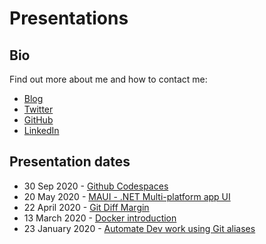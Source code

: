 # Presentations

## Bio

Find out more about me and how to contact me:

* [Blog](https://laurentkempe.com/)
* [Twitter](https://twitter.com/laurentkempe)
* [GitHub](https://github.com/laurentkempe)
* [LinkedIn](https://www.linkedin.com/in/laurentkempe/)

## Presentation dates

* 30 Sep 2020 - [Github Codespaces](https://laurentkempe.com/presentations/https://laurentkempe.com/presentations/Github%20Codespaces/#/)
* 20 May 2020 - [MAUI - .NET Multi-platform app UI](https://laurentkempe.com/presentations//dotNET%20Multi-platform%20App%20UI/#/)
* 22 April 2020 - [Git Diff Margin](https://laurentkempe.com/presentations/Git%20Diff%20Margin/#/)
* 13 March 2020 - [Docker introduction](https://laurentkempe.com/presentations/Docker%20introduction/index.html#/)
* 23 January 2020 - [Automate Dev work using Git aliases](https://laurentkempe.com/presentations/Automate%20Dev%20work%20using%20Git%20aliases/index.html#/)
